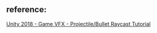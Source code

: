 ## reference:
[Unity 2018 - Game VFX - Projectile/Bullet Raycast Tutorial](https://www.youtube.com/watch?v=xenW67bXTgM&t=308s)